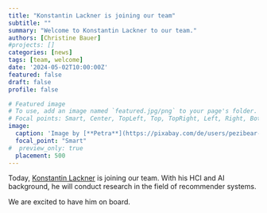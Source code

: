 ```yaml
---
title: "Konstantin Lackner is joining our team"
subtitle: ""
summary: "Welcome to Konstantin Lackner to our team."
authors: [Christine Bauer]
#projects: []
categories: [news]
tags: [team, welcome]
date: '2024-05-02T10:00:00Z'
featured: false
draft: false
profile: false

# Featured image
# To use, add an image named `featured.jpg/png` to your page's folder.
# Focal points: Smart, Center, TopLeft, Top, TopRight, Left, Right, BottomLeft, Bottom, BottomRight.
image:
  caption: 'Image by [**Petra**](https://pixabay.com/de/users/pezibear-526143/?utm_source=link-attribution&utm_medium=referral&utm_campaign=image&utm_content=772389) from [**Pixabay**](https://pixabay.com/de//?utm_source=link-attribution&utm_medium=referral&utm_campaign=image&utm_content=772389).' 
  focal_point: "Smart"
#  preview_only: true
  placement: 500
---
```


Today, [Konstantin Lackner](https://konstantinlackner.at) is joining our team. 
With his HCI and AI background, he will conduct research in the field of recommender systems.

We are excited to have him on board.